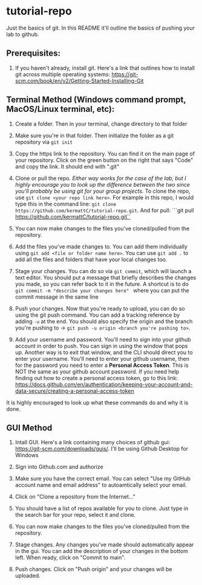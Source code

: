 # tutorial-repo
Just the basics of git. In this README it'll outline the basics of pushing your lab to github.

## Prerequisites:
1. If you haven't already, install git. Here's a link that outlines how to install git across multiple operating systems: https://git-scm.com/book/en/v2/Getting-Started-Installing-Git

## Terminal Method (Windows command prompt, MacOS/Linux terminal, etc):
1. Create a folder. Then in your terminal, change directory to that folder
2. Make sure you're in that folder. Then initialize the folder as a git repository via ```git init```
3. Copy the https link to the repository. You can find it on the main page of your repository. Click on the green button on the right that says "Code" and copy the link. It should end with ".git"
4. Clone or pull the repo. _Either way works for the case of the lab, but I highly encourage you to look up the difference between the two since you'll probably be using git for your group projects._ To clone the repo, use ```git clone <your repo link here>```. For example in this repo, I would type this in the command line: ``` git clone https://github.com/kermattC/tutorial-repo.git ```. And for pull: ```git pull https://github.com/kermattC/tutorial-repo.git``

5. You can now make changes to the files you've cloned/pulled from the repository.

6. Add the files you've made changes to. You can add them individually using ```git add <file or folder name here>```. You can use ```git add .``` to add all the files and folders that have your local changes too. 
7. Stage your changes. You can do so via ```git commit```, which will launch a text editor. You should put a message that briefly describes the changes you made, so you can refer back to it in the future. A shortcut is to do ```git commit -m "describe your changes here" ``` where you can put the commit message in the same line
8. Push your changes. Now that you're ready to upload, you can do so using the git push command. You can add a tracking reference by adding  ```-u``` at the end. You should also specify the origin and the branch you're pushing to -> ```git push -u origin <branch you're pushing to>```.
9. Add your username and password. You'll need to sign into your github account in order to push. You can sign in using the window that pops up. Another way is to exit that window, and the CLI should direct you to enter your username. You'll need to enter your github username, then for the password you need to enter a **Personal Access Token**. This is NOT the same as your github account password. If you need help finding out how to create a personal access token, go to this link: https://docs.github.com/en/authentication/keeping-your-account-and-data-secure/creating-a-personal-access-token


It is highly encouraged to look up what these commands do and why it is done.

## GUI Method
1. Intall GUI. Here's a link containing many choices of github gui: https://git-scm.com/downloads/guis/. I'll be using Github Desktop for Windows
2. Sign into Github.com and authorize
3. Make sure you have the correct email. You can select "Use my GitHub account name and email address" to autoamtically select your email.
4. Click on "Clone a repository from the Internet..."
5. You should have a list of repos available for you to clone. Just type in the search bar for your repo, select it and clone.

6. You can now make changes to the files you've cloned/pulled from the repository.

7. Stage changes. Any changes you've made should automatically appear in the gui. You can add the description of your changes in the bottom left. When ready, click on "Commit to main".
8. Push changes. Click on "Push origin" and your changes will be uploaded.
